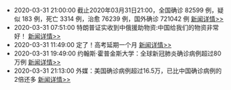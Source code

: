 - 2020-03-31 21:00:00  截止2020年03月31日21:00，全国确诊 82599 例，疑似 183 例，死亡 3314 例，治愈 76239 例，国外确诊 721042 例  [新闻详情>>](https://github.com/AlbertGithubHome/ChineseVictory/blob/master/PneumoniaMap/20200331210000.jpg)
- 2020-03-31 07:51:00  特朗普证实收到中俄援助物资:中国给我们的物资非常好！  [新闻详情>>](https://news.sina.com.cn/w/2020-03-31/doc-iimxxsth2749713.shtml)
- 2020-03-31 11:49:00  定了！高考延期一个月  [新闻详情>>](http://finance.sina.com.cn/wm/2020-03-31/doc-iimxxsth2811168.shtml)
- 2020-03-31 19:49:00  约翰斯·霍普金斯大学：全球新冠肺炎确诊病例超过80万例  [新闻详情>>](http://news.sina.com.cn/o/2020-03-31/doc-iimxyqwa4347982.shtml)
- 2020-03-31 21:13:00  外媒：美国确诊病例超过16.5万，已比中国确诊病例的2倍还多  [新闻详情>>](http://news.sina.com.cn/w/2020-03-31/doc-iimxxsth2925074.shtml)
